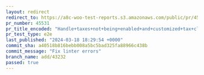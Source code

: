 ```yaml
---
layout: redirect
redirect_to: https://a8c-woo-test-reports.s3.amazonaws.com/public/pr/45531/e2e/index.html
pr_number: 45531
pr_title_encoded: "Handle+taxes+not+being+enabled+and+customized+tax+classes"
pr_test_type: e2e
last_published: "2024-03-18 18:29:54 +0000"
commit_sha: a40518b816bebb008a5bc5bad325fa88966c438b
commit_message: "Fix linter errors"
branch_name: add/43232
passed: true
---
```

